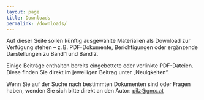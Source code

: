 ```yaml
---
layout: page
title: Downloads
permalink: /downloads/
---
```


Auf dieser Seite sollen künftig ausgewählte Materialien als Download zur Verfügung stehen – z. B. PDF-Dokumente, Berichtigungen oder ergänzende Darstellungen zu Band 1 und Band 2.

Einige Beiträge enthalten bereits eingebettete oder verlinkte PDF-Dateien. Diese finden Sie direkt im jeweiligen Beitrag unter „Neuigkeiten“.

Wenn Sie auf der Suche nach bestimmten Dokumenten sind oder Fragen haben, wenden Sie sich bitte direkt an den Autor: [pilz@gmx.at](mailto:pilz@gmx.at)
